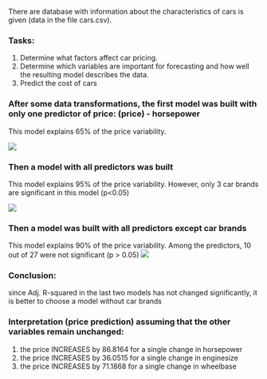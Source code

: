 There are database with information about the characteristics of cars is given (data in the file cars.csv).

### Tasks:
1.  Determine what factors affect car pricing.
2.  Determine which variables are important for forecasting and how well the resulting model describes the data.
3.  Predict the cost of cars

### After some data transformations, the first model was built with only one predictor of price: (price) - horsepower

This model explains 65% of the price variability.

![](https://user-images.githubusercontent.com/104904113/202207153-6f2698b2-6e55-4bf7-a990-0b892e62219e.jpg)

### Then a model with all predictors was built

This model explains 95% of the price variability. However, only 3 car brands are significant in this model (p<0.05)

![](https://user-images.githubusercontent.com/104904113/202207454-54fc8b94-8d39-4d9e-bb79-40bfd493ec52.jpg)

### Then a model was built with all predictors except car brands

This model explains 90% of the price variability. Among the predictors, 10 out of 27 were not significant (p > 0.05)
![](https://user-images.githubusercontent.com/104904113/202206905-01bd1048-857e-45e6-a7f5-abc4ae7f731d.jpg)

### Conclusion: 
since Adj. R-squared in the last two models has not changed significantly, it is better to choose a model without car brands

### Interpretation (price prediction) assuming that the other variables remain unchanged:
1. the price INCREASES by 86.8164 for a single change in horsepower
2. the price INCREASES by 36.0515 for a single change in enginesize
3. the price INCREASES by 71.1868 for a single change in wheelbase
